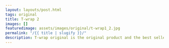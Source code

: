 ```yaml
---
layout: layouts/post.html
tags: original
title: T-wrap 2
images: []
featuredimage: assets/images/original/t-wrap1_2.jpg
permalink: "/{{ title | slugify }}/"
description: T-wrap original is the original product and the best seller in our product arrangment. It takes no time to insert and comes in a great selection of colors and looks
---
```

